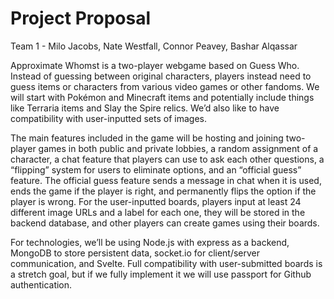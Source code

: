 # Project Proposal #

Team 1 - Milo Jacobs, Nate Westfall, Connor Peavey, Bashar Alqassar

Approximate Whomst is a two-player webgame based on Guess Who. Instead of guessing between original characters, players instead need to guess items or characters from various video games or other fandoms. We will start with Pokémon and Minecraft items and potentially include things like Terraria items and Slay the Spire relics. We’d also like to have compatibility with user-inputted sets of images. 
	
The main features included in the game will be hosting and joining two-player games in both public and private lobbies, a random assignment of a character, a chat feature that players can use to ask each other questions, a “flipping” system for users to eliminate options, and an “official guess” feature. The official guess feature sends a message in chat when it is used, ends the game if the player is right, and permanently flips the option if the player is wrong. For the user-inputted boards, players input at least 24 different image URLs and a label for each one, they will be stored in the backend database, and other players can create games using their boards.
	
For technologies, we’ll be using Node.js with express as a backend, MongoDB to store persistent data, socket.io for client/server communication, and Svelte. Full compatibility with user-submitted boards is a stretch goal, but if we fully implement it we will use passport for Github authentication. 
